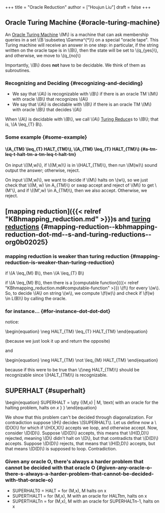 +++
title = "Oracle Reduction"
author = ["Houjun Liu"]
draft = false
+++

## Oracle Turing Machine {#oracle-turing-machine}

An [Oracle Turing Machine](#oracle-turing-machine) \\(M\\) is a machine that can ask membership queries in a set \\(B \subseteq \Gamma^{\*}\\) on a special "oracle tape". This Turing machine will receive an answer in one step: in particular, if the string written on the oracle tape is in \\(B\\), then the state will be set to \\(q\_{yes}\\), and otherwise, we move to \\(q\_{no}\\)

Importantly, \\(B\\) does **not** have to be decidable. We think of them as subroutines.


### Recognizing and Deciding {#recognizing-and-deciding}

-   We say that \\(A\\) is recognizable with \\(B\\) if there is an oracle TM \\(M\\) with oracle \\(B\\) that recognizes \\(A\\)
-   We say that \\(A\\) is decidable with \\(B\\) if there is an oracle TM \\(M\\) with oracle \\(B\\) that decides \\(A\\)

When \\(A\\) is decidable with \\(B\\), we call \\(A\\) [Turing Reduce](#oracle-turing-machine)s to \\(B\\); that is, \\(A \leq\_{T} B\\).


### Some example {#some-example}


#### \\(A\_{TM} \leq\_{T} HALT\_{TM}\\), \\(A\_{TM} \leq\_{T} HALT\_{TM}\\) {#a-tm-leq-t-halt-tm-a-tm-leq-t-halt-tm}

On input \\((M,w)\\), if \\((M,w)\\) is in \\(HALT\_{TM}\\), then run \\(M(w)\\) sound output the answer; otherwise, reject.

On input \\((M,w)\\), we want to decide if \\(M\\) halts on \\(w\\), so we just check that \\((M, w) \in A\_{TM}\\) or swap accept and reject of \\(M\\) to get \\(M'\\), and if \\((M',w) \in A\_{TM}\\), then we also accept. Otherwise, we reject.


## [mapping reduction]({{< relref "KBhmapping_reduction.md" >}})s and [turing reductions](#oracle-turing-machine) {#mapping-reduction--kbhmapping-reduction-dot-md--s-and-turing-reductions--org0b02025}


### mapping reduction is weaker than turing reduction {#mapping-reduction-is-weaker-than-turing-reduction}

if \\(A \leq\_{M} B\\), then \\(A \leq\_{T} B\\)

if \\(A \leq\_{M} B\\), then there is a [computable function]({{< relref "KBhmapping_reduction.md#computable-function" >}}) \\(f\\) for every \\(w\\). So, to decide \\(A\\) on string \\(w\\), we compute \\(f(w)\\) and check if \\(f(w) \in L(B)\\) by calling the oracle.


### for instance... {#for-instance-dot-dot-dot}

notice:

\begin{equation}
\neg HALT\_{TM} \leq\_{T} HALT\_{TM}
\end{equation}

(because we just look it up and return the opposite)

and

\begin{equation}
\neg HALT\_{TM} \not \leq\_{M} HALT\_{TM}
\end{equation}

because if this were to be true than \\(\neg HALT\_{TM}\\) should be recognizable since \\(HALT\_{TM}\\) is recognizable.


## SUPERHALT {#superhalt}

\begin{equation}
SUPERHALT = \qty {(M,x) | M, \text{ with an oracle for the halting problem, halts on $x$ } }
\end{equation}

We show that this problem can't be decided through diagonalization. For contradiction suppose \\(H\\) decides \\(SUPERHALT\\). Let us define now a \\(D(X)\\) for which if \\(H(X,X)\\)  accepts we loop, and otherwise accept. Now, consider \\(D(D)\\). Suppose \\(D(D)\\) accepts, this means that \\(H(D,D)\\) rejected, meaning \\(D\\) didn't halt on \\(D\\), but that contradicts that \\(D(D)\\) accepts. Suppose \\(D(D)\\) rejects, that means that \\(H(D,D)\\) accepts, but that means \\(D(D)\\) is supposed to loop. Contradiction.


### Given any oracle O, there's always a harder problem that cannot be decided with that oracle O {#given-any-oracle-o-there-s-always-a-harder-problem-that-cannot-be-decided-with-that-oracle-o}

-   SUPERHALT0 = HALT = for (M,x), M halts on x
-   SUPERTHALT1 = for (M,x), M with an oracle for HALTtm, halts on x
-   SUPERTHALTn = for (M,x), M with an oracle for SUPERHALTn-1, halts on x
